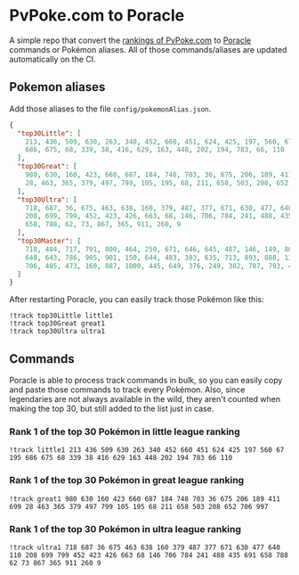 # PvPoke.com to Poracle
A simple repo that convert the [rankings of PvPoke.com](https://pvpoke.com/rankings/) to [Poracle](https://github.com/KartulUdus/PoracleJS) commands or Pokémon aliases. 
All of those commands/aliases are updated automatically on the CI.

## Pokemon aliases
Add those aliases to the file `config/pokemonAlias.json`. 

<!-- aliases-start -->
```json
{
  "top30Little": [
    213, 436, 509, 630, 263, 340, 452, 660, 451, 624, 425, 197, 560, 67, 195,
    686, 675, 68, 339, 38, 416, 629, 163, 448, 202, 194, 783, 66, 110
  ],
  "top30Great": [
    980, 630, 160, 423, 660, 687, 184, 748, 703, 36, 675, 206, 189, 411, 699,
    28, 463, 365, 379, 497, 799, 105, 195, 68, 211, 658, 503, 208, 652, 706, 997
  ],
  "top30Ultra": [
    718, 687, 36, 675, 463, 638, 160, 379, 487, 377, 671, 630, 477, 640, 110,
    208, 699, 799, 452, 423, 426, 663, 68, 146, 706, 784, 241, 488, 435, 691,
    658, 788, 62, 73, 867, 365, 911, 260, 9
  ],
  "top30Master": [
    718, 484, 717, 791, 800, 464, 250, 671, 646, 645, 487, 146, 149, 802, 716,
    648, 643, 786, 905, 901, 150, 644, 483, 383, 635, 713, 893, 888, 130, 998,
    706, 485, 473, 160, 887, 1000, 445, 649, 376, 249, 382, 787, 793, 468
  ]
}
```
<!-- aliases-end -->

After restarting Poracle, you can easily track those Pokémon like this:
```shell
!track top30Little little1
!track top30Great great1
!track top30Ultra ultra1
```

## Commands
Poracle is able to process track commands in bulk, so you can easily copy and paste those commands to track every Pokémon. 
Also, since legendaries are not always available in the wild, they aren't counted when making the top 30, but still added to the list just in case.

### Rank 1 of the top 30 Pokémon in little league ranking
<!-- top30little-start -->
```
!track little1 213 436 509 630 263 340 452 660 451 624 425 197 560 67 195 686 675 68 339 38 416 629 163 448 202 194 783 66 110
```
<!-- top30little-end -->

### Rank 1 of the top 30 Pokémon in great league ranking
<!-- top30great-start -->
```
!track great1 980 630 160 423 660 687 184 748 703 36 675 206 189 411 699 28 463 365 379 497 799 105 195 68 211 658 503 208 652 706 997
```
<!-- top30great-end -->

### Rank 1 of the top 30 Pokémon in ultra league ranking
<!-- top30ultra-start -->
```
!track ultra1 718 687 36 675 463 638 160 379 487 377 671 630 477 640 110 208 699 799 452 423 426 663 68 146 706 784 241 488 435 691 658 788 62 73 867 365 911 260 9
```
<!-- top30ultra-end -->

